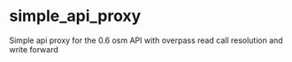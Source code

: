 simple_api_proxy
================

Simple api proxy for the 0.6 osm API with overpass read call resolution and write forward